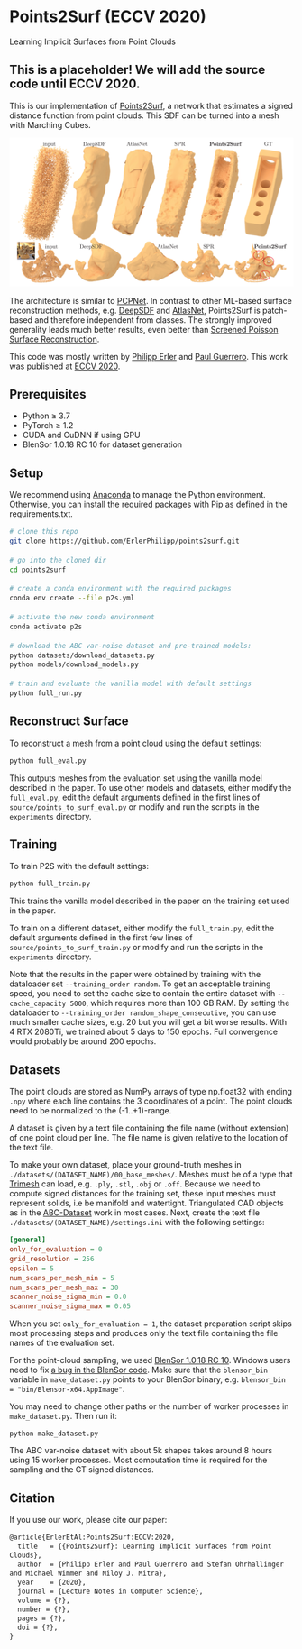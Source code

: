 # Points2Surf (ECCV 2020)
Learning Implicit Surfaces from Point Clouds

## This is a placeholder! We will add the source code until ECCV 2020.


This is our implementation of [Points2Surf](https://www.cg.tuwien.ac.at/research/publications/2020/erler-p2s/),
a network that estimates a signed distance function from point clouds. This SDF can be turned into a mesh with Marching Cubes.

![PCPNet estimates local point cloud properties](images/teaser.png)

The architecture is similar to [PCPNet](https://github.com/paulguerrero/pcpnet/). In contrast to other ML-based surface reconstruction methods, e.g. [DeepSDF](https://github.com/facebookresearch/DeepSDF) and [AtlasNet](https://github.com/ThibaultGROUEIX/AtlasNet), Points2Surf is patch-based and therefore independent from classes. The strongly improved generality leads much better results, even better than [Screened Poisson Surface Reconstruction](http://hhoppe.com/proj/screenedpoisson/).

This code was mostly written by [Philipp Erler](https://philipperler.net/) and [Paul Guerrero](https://paulguerrero.github.io).
This work was published at [ECCV 2020](https://eccv2020.eu/).

## Prerequisites
* Python ≥ 3.7
* PyTorch ≥ 1.2
* CUDA and CuDNN if using GPU
* BlenSor 1.0.18 RC 10 for dataset generation

## Setup

We recommend using [Anaconda](https://anaconda.org/) to manage the Python environment. Otherwise, you can install the required packages with Pip as defined in the requirements.txt.
``` bash
# clone this repo
git clone https://github.com/ErlerPhilipp/points2surf.git

# go into the cloned dir
cd points2surf

# create a conda environment with the required packages
conda env create --file p2s.yml

# activate the new conda environment
conda activate p2s

# download the ABC var-noise dataset and pre-trained models:
python datasets/download_datasets.py
python models/download_models.py

# train and evaluate the vanilla model with default settings
python full_run.py
```


## Reconstruct Surface

To reconstruct a mesh from a point cloud using the default settings:
``` bash
python full_eval.py
```
This outputs meshes from the evaluation set using the vanilla model described in the paper.
To use other models and datasets, either modify the `full_eval.py`, edit the default arguments defined in the first lines of `source/points_to_surf_eval.py` or modify and run the scripts in the `experiments` directory.


## Training
To train P2S with the default settings:
``` bash
python full_train.py
```
This trains the vanilla model described in the paper on the training set used in the paper.

To train on a different dataset, either modify the `full_train.py`, edit the default arguments defined in the first few lines of `source/points_to_surf_train.py` or modify and run the scripts in the `experiments` directory.

Note that the results in the paper were obtained by training with the dataloader set `--training_order random`. To get an acceptable training speed, you need to set the cache size to contain the entire dataset with `--cache_capacity 5000`, which requires more than 100 GB RAM. By setting the dataloader to `--training_order random_shape_consecutive`, you can use much smaller cache sizes, e.g. 20 but you will get a bit worse results. With 4 RTX 2080Ti, we trained about 5 days to 150 epochs. Full convergence would probably be around 200 epochs.


## Datasets

The point clouds are stored as NumPy arrays of type np.float32 with ending `.npy` where each line contains the 3 coordinates of a point. The point clouds need to be normalized to the (-1..+1)-range.

A dataset is given by a text file containing the file name (without extension) of one point cloud per line. The file name is given relative to the location of the text file.

To make your own dataset, place your ground-truth meshes in `./datasets/(DATASET_NAME)/00_base_meshes/`. Meshes must be of a type that [Trimesh](https://trimsh.org/) can load, e.g. `.ply`, `.stl`, `.obj` or `.off`. Because we need to compute signed distances for the training set, these input meshes must represent solids, i.e be manifold and watertight. Triangulated CAD objects as in the [ABC-Dataset](https://archive.nyu.edu/handle/2451/43778) work in most cases. Next, create the text file `./datasets/(DATASET_NAME)/settings.ini` with the following settings:
``` ini
[general]
only_for_evaluation = 0
grid_resolution = 256
epsilon = 5
num_scans_per_mesh_min = 5
num_scans_per_mesh_max = 30
scanner_noise_sigma_min = 0.0
scanner_noise_sigma_max = 0.05
```
When you set `only_for_evaluation = 1`, the dataset preparation script skips most processing steps and produces only the text file containing the file names of the evaluation set.

For the point-cloud sampling, we used [BlenSor 1.0.18 RC 10](https://www.blensor.org/). Windows users need to fix [a bug in the BlenSor code](https://github.com/mgschwan/blensor/issues/30). Make sure that the `blensor_bin` variable in `make_dataset.py` points to your BlenSor binary, e.g. `blensor_bin = "bin/Blensor-x64.AppImage"`.

You may need to change other paths or the number of worker processes in `make_dataset.py`. Then run it: 
```
python make_dataset.py
```
The ABC var-noise dataset with about 5k shapes takes around 8 hours using 15 worker processes. Most computation time is required for the sampling and the GT signed distances.


## Citation
If you use our work, please cite our paper:
```
@article{ErlerEtAl:Points2Surf:ECCV:2020,
  title   = {{Points2Surf}: Learning Implicit Surfaces from Point Clouds}, 
  author  = {Philipp Erler and Paul Guerrero and Stefan Ohrhallinger and Michael Wimmer and Niloy J. Mitra},
  year    = {2020},
  journal = {Lecture Notes in Computer Science},
  volume = {?},
  number = {?},
  pages = {?},
  doi = {?},
}
```
